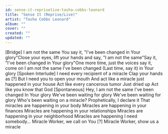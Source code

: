 ```yaml
---
id: sense-it-repriselive-tasha-cobbs-leonard
title: "Sense It (Reprise/Live)"
artist: "Tasha Cobbs Leonard"
album: ""
cover: ""
created: ""
updated: ""
---
```


[Bridge]
I am not the same
You say it, "I've been changed in Your glory"Close your eyes, lift your hands and say, "I am not the same"Say it, "I've been changed in Your glory"One more time, just the voices say it, come on
I am not the same
I've been changed
(Last time, say it) in Your glory
[Spoken Interlude]
I need every recipient of a miracle
Clap your hands as [?]
But I need you to open your mouth
And act like a miracle just happened in your house
Act like every cancerous tumor
Just dried up
Act like you know that God
[Spontaneous]
Hey, I am not the same
I've been changed
In Your glory
We've been waiting for glory
We've been waiting for glory
Who's been waiting on a miracle?
Prophetically, I declare it
That miracles are happening in your body
Miracles are happening in your finances
Miracles are happening in your relationships
Miracles are happening in your neighborhood
Miracles are happening
I need somebody...
Miracle Worker, we call on You [?]
Miracle Worker, show us a miracle